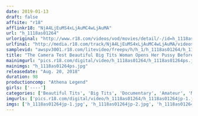 ```yaml
---
date: 2019-01-13
draft: false
affsite: "r18"
afflinkr18: "NjA4LjEuMS4xLjAuMC4wLjAuMA"
url: "h_1118as01264"
urloriginal: "http://www.r18.com/videos/vod/movies/detail/-/id=h_1118as01264"
urlfinal: "http://media.r18.com/track/NjA4LjEuMS4xLjAuMC4wLjAuMA/videos/vod/movies/detail/-/id=h_1118as01264"
samplevid: "awspv3001.r18.com/litevideo/freepv/h/h_1/h_1118as01264/h_1118as01264_dmb_s.mp4"
title: "The Camera Test Beautiful Big Tits Woman Opens Her Pussy Before Debut..."
mainimgurl: "pics.r18.com/digital/video/h_1118as01264/h_1118as01264ps.jpg"
mainimgs: "h_1118as01264ps.jpg"
releasedate: "Aug. 20, 2018"
duration: 98
productioncomp: "Athena Legend"
girls: ['----']
categories: ['Beautiful Tits', 'Big Tits', 'Documentary', 'Amateur', 'Masturbation', 'Sex Toys']
imgurls: ['pics.r18.com/digital/video/h_1118as01264/h_1118as01264jp-1.jpg', 'pics.r18.com/digital/video/h_1118as01264/h_1118as01264jp-2.jpg', 'pics.r18.com/digital/video/h_1118as01264/h_1118as01264jp-3.jpg', 'pics.r18.com/digital/video/h_1118as01264/h_1118as01264jp-4.jpg', 'pics.r18.com/digital/video/h_1118as01264/h_1118as01264jp-5.jpg', 'pics.r18.com/digital/video/h_1118as01264/h_1118as01264jp-6.jpg', 'pics.r18.com/digital/video/h_1118as01264/h_1118as01264jp-7.jpg', 'pics.r18.com/digital/video/h_1118as01264/h_1118as01264jp-8.jpg', 'pics.r18.com/digital/video/h_1118as01264/h_1118as01264jp-9.jpg', 'pics.r18.com/digital/video/h_1118as01264/h_1118as01264jp-10.jpg', 'pics.r18.com/digital/video/h_1118as01264/h_1118as01264jp-11.jpg', 'pics.r18.com/digital/video/h_1118as01264/h_1118as01264jp-12.jpg', 'pics.r18.com/digital/video/h_1118as01264/h_1118as01264jp-13.jpg', 'pics.r18.com/digital/video/h_1118as01264/h_1118as01264jp-14.jpg', 'pics.r18.com/digital/video/h_1118as01264/h_1118as01264jp-15.jpg', 'pics.r18.com/digital/video/h_1118as01264/h_1118as01264jp-16.jpg', 'pics.r18.com/digital/video/h_1118as01264/h_1118as01264jp-17.jpg', 'pics.r18.com/digital/video/h_1118as01264/h_1118as01264jp-18.jpg', 'pics.r18.com/digital/video/h_1118as01264/h_1118as01264jp-19.jpg', 'pics.r18.com/digital/video/h_1118as01264/h_1118as01264jp-20.jpg']
imgs: ['h_1118as01264jp-1.jpg', 'h_1118as01264jp-2.jpg', 'h_1118as01264jp-3.jpg', 'h_1118as01264jp-4.jpg', 'h_1118as01264jp-5.jpg', 'h_1118as01264jp-6.jpg', 'h_1118as01264jp-7.jpg', 'h_1118as01264jp-8.jpg', 'h_1118as01264jp-9.jpg', 'h_1118as01264jp-10.jpg', 'h_1118as01264jp-11.jpg', 'h_1118as01264jp-12.jpg', 'h_1118as01264jp-13.jpg', 'h_1118as01264jp-14.jpg', 'h_1118as01264jp-15.jpg', 'h_1118as01264jp-16.jpg', 'h_1118as01264jp-17.jpg', 'h_1118as01264jp-18.jpg', 'h_1118as01264jp-19.jpg', 'h_1118as01264jp-20.jpg']
---
```

